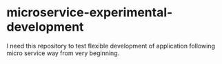 # microservice-experimental-development
I need this repository to test flexible development of application following micro service way from very beginning.
